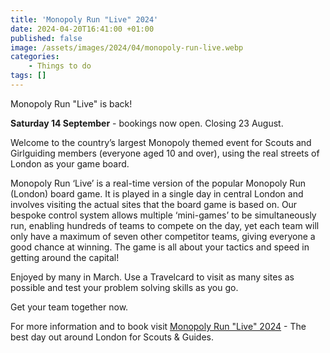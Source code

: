 ```yaml
---
title: 'Monopoly Run "Live" 2024'
date: 2024-04-20T16:41:00 +01:00
published: false
image: /assets/images/2024/04/monopoly-run-live.webp
categories:
    - Things to do
tags: []
---
```

Monopoly Run "Live" is back!

**Saturday 14 September** - bookings now open. Closing 23 August.

Welcome to the country’s largest Monopoly themed event for Scouts and Girlguiding members (everyone aged 10 and over), using the real streets of London as your game board.

Monopoly Run ‘Live’ is a real-time version of the popular Monopoly Run (London) board game. It is played in a single day in central London and involves visiting the actual sites that the board game is based on. Our bespoke control system allows multiple ‘mini-games’ to be simultaneously run, enabling hundreds of teams to compete on the day, yet each team will only have a maximum of seven other competitor teams, giving everyone a good chance at winning. The game is all about your tactics and speed in getting around the capital!

Enjoyed by many in March. Use a Travelcard to visit as many sites as possible and test your problem solving skills as you go.

Get your team together now.

For more information and to book visit [Monopoly Run "Live" 2024](https://monopoly-run.co.uk) - The best day out around London for Scouts & Guides.

